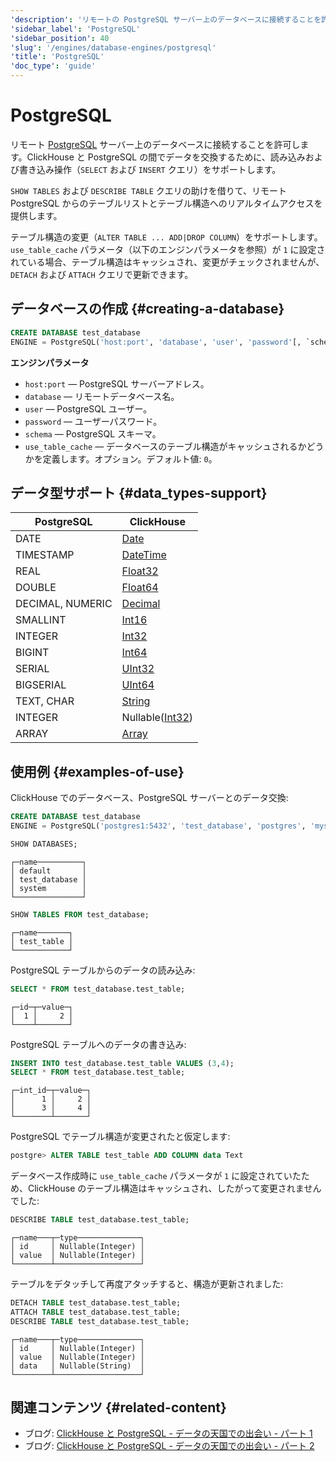 ```yaml
---
'description': 'リモートの PostgreSQL サーバー上のデータベースに接続することを許可します。'
'sidebar_label': 'PostgreSQL'
'sidebar_position': 40
'slug': '/engines/database-engines/postgresql'
'title': 'PostgreSQL'
'doc_type': 'guide'
---
```



# PostgreSQL

リモート [PostgreSQL](https://www.postgresql.org) サーバー上のデータベースに接続することを許可します。ClickHouse と PostgreSQL の間でデータを交換するために、読み込みおよび書き込み操作（`SELECT` および `INSERT` クエリ）をサポートします。

`SHOW TABLES` および `DESCRIBE TABLE` クエリの助けを借りて、リモート PostgreSQL からのテーブルリストとテーブル構造へのリアルタイムアクセスを提供します。

テーブル構造の変更（`ALTER TABLE ... ADD|DROP COLUMN`）をサポートします。`use_table_cache` パラメータ（以下のエンジンパラメータを参照）が `1` に設定されている場合、テーブル構造はキャッシュされ、変更がチェックされませんが、`DETACH` および `ATTACH` クエリで更新できます。

## データベースの作成 {#creating-a-database}

```sql
CREATE DATABASE test_database
ENGINE = PostgreSQL('host:port', 'database', 'user', 'password'[, `schema`, `use_table_cache`]);
```

**エンジンパラメータ**

- `host:port` — PostgreSQL サーバーアドレス。
- `database` — リモートデータベース名。
- `user` — PostgreSQL ユーザー。
- `password` — ユーザーパスワード。
- `schema` — PostgreSQL スキーマ。
- `use_table_cache` — データベースのテーブル構造がキャッシュされるかどうかを定義します。オプション。デフォルト値: `0`。

## データ型サポート {#data_types-support}

| PostgreSQL       | ClickHouse                                                   |
|------------------|--------------------------------------------------------------|
| DATE             | [Date](../../sql-reference/data-types/date.md)               |
| TIMESTAMP        | [DateTime](../../sql-reference/data-types/datetime.md)       |
| REAL             | [Float32](../../sql-reference/data-types/float.md)           |
| DOUBLE           | [Float64](../../sql-reference/data-types/float.md)           |
| DECIMAL, NUMERIC | [Decimal](../../sql-reference/data-types/decimal.md)       |
| SMALLINT         | [Int16](../../sql-reference/data-types/int-uint.md)          |
| INTEGER          | [Int32](../../sql-reference/data-types/int-uint.md)          |
| BIGINT           | [Int64](../../sql-reference/data-types/int-uint.md)          |
| SERIAL           | [UInt32](../../sql-reference/data-types/int-uint.md)         |
| BIGSERIAL        | [UInt64](../../sql-reference/data-types/int-uint.md)         |
| TEXT, CHAR       | [String](../../sql-reference/data-types/string.md)           |
| INTEGER          | Nullable([Int32](../../sql-reference/data-types/int-uint.md))|
| ARRAY            | [Array](../../sql-reference/data-types/array.md)             |

## 使用例 {#examples-of-use}

ClickHouse でのデータベース、PostgreSQL サーバーとのデータ交換:

```sql
CREATE DATABASE test_database
ENGINE = PostgreSQL('postgres1:5432', 'test_database', 'postgres', 'mysecretpassword', 'schema_name',1);
```

```sql
SHOW DATABASES;
```

```text
┌─name──────────┐
│ default       │
│ test_database │
│ system        │
└───────────────┘
```

```sql
SHOW TABLES FROM test_database;
```

```text
┌─name───────┐
│ test_table │
└────────────┘
```

PostgreSQL テーブルからのデータの読み込み:

```sql
SELECT * FROM test_database.test_table;
```

```text
┌─id─┬─value─┐
│  1 │     2 │
└────┴───────┘
```

PostgreSQL テーブルへのデータの書き込み:

```sql
INSERT INTO test_database.test_table VALUES (3,4);
SELECT * FROM test_database.test_table;
```

```text
┌─int_id─┬─value─┐
│      1 │     2 │
│      3 │     4 │
└────────┴───────┘
```

PostgreSQL でテーブル構造が変更されたと仮定します:

```sql
postgre> ALTER TABLE test_table ADD COLUMN data Text
```

データベース作成時に `use_table_cache` パラメータが `1` に設定されていたため、ClickHouse のテーブル構造はキャッシュされ、したがって変更されませんでした:

```sql
DESCRIBE TABLE test_database.test_table;
```
```text
┌─name───┬─type──────────────┐
│ id     │ Nullable(Integer) │
│ value  │ Nullable(Integer) │
└────────┴───────────────────┘
```

テーブルをデタッチして再度アタッチすると、構造が更新されました:

```sql
DETACH TABLE test_database.test_table;
ATTACH TABLE test_database.test_table;
DESCRIBE TABLE test_database.test_table;
```
```text
┌─name───┬─type──────────────┐
│ id     │ Nullable(Integer) │
│ value  │ Nullable(Integer) │
│ data   │ Nullable(String)  │
└────────┴───────────────────┘
```

## 関連コンテンツ {#related-content}

- ブログ: [ClickHouse と PostgreSQL - データの天国での出会い - パート 1](https://clickhouse.com/blog/migrating-data-between-clickhouse-postgres)
- ブログ: [ClickHouse と PostgreSQL - データの天国での出会い - パート 2](https://clickhouse.com/blog/migrating-data-between-clickhouse-postgres-part-2)

